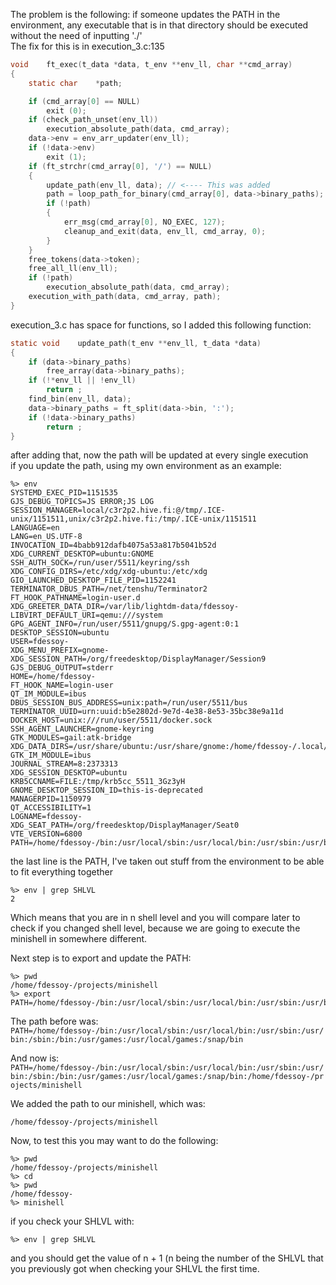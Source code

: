 The problem is the following: if someone updates the PATH in the environment, any executable that is in that directory should be executed without the need of inputting './'  
The fix for this is in execution_3.c:135

```c
void    ft_exec(t_data *data, t_env **env_ll, char **cmd_array)
{
    static char    *path;

    if (cmd_array[0] == NULL)
        exit (0);
    if (check_path_unset(env_ll))
        execution_absolute_path(data, cmd_array);
    data->env = env_arr_updater(env_ll);
    if (!data->env)
        exit (1);
    if (ft_strchr(cmd_array[0], '/') == NULL)
    {
        update_path(env_ll, data); // <---- This was added
        path = loop_path_for_binary(cmd_array[0], data->binary_paths);
        if (!path)
        {
            err_msg(cmd_array[0], NO_EXEC, 127);
            cleanup_and_exit(data, env_ll, cmd_array, 0);
        }
    }
    free_tokens(data->token);
    free_all_ll(env_ll);
    if (!path)
        execution_absolute_path(data, cmd_array);
    execution_with_path(data, cmd_array, path);
}
```

execution_3.c has space for functions, so I added this following function:

```c
static void    update_path(t_env **env_ll, t_data *data)
{
    if (data->binary_paths)
        free_array(data->binary_paths);
    if (!*env_ll || !env_ll)
        return ;
    find_bin(env_ll, data);
    data->binary_paths = ft_split(data->bin, ':');
    if (!data->binary_paths)
        return ;
}
```

after adding that, now the path will be updated at every single execution  
if you update the path, using my own environment as an example:

```shell
%> env
SYSTEMD_EXEC_PID=1151535
GJS_DEBUG_TOPICS=JS ERROR;JS LOG
SESSION_MANAGER=local/c3r2p2.hive.fi:@/tmp/.ICE-unix/1151511,unix/c3r2p2.hive.fi:/tmp/.ICE-unix/1151511
LANGUAGE=en
LANG=en_US.UTF-8
INVOCATION_ID=4babb912dafb4075a53a817b5041b52d
XDG_CURRENT_DESKTOP=ubuntu:GNOME
SSH_AUTH_SOCK=/run/user/5511/keyring/ssh
XDG_CONFIG_DIRS=/etc/xdg/xdg-ubuntu:/etc/xdg
GIO_LAUNCHED_DESKTOP_FILE_PID=1152241
TERMINATOR_DBUS_PATH=/net/tenshu/Terminator2
FT_HOOK_PATHNAME=login-user.d
XDG_GREETER_DATA_DIR=/var/lib/lightdm-data/fdessoy-
LIBVIRT_DEFAULT_URI=qemu:///system
GPG_AGENT_INFO=/run/user/5511/gnupg/S.gpg-agent:0:1
DESKTOP_SESSION=ubuntu
USER=fdessoy-
XDG_MENU_PREFIX=gnome-
XDG_SESSION_PATH=/org/freedesktop/DisplayManager/Session9
GJS_DEBUG_OUTPUT=stderr
HOME=/home/fdessoy-
FT_HOOK_NAME=login-user
QT_IM_MODULE=ibus
DBUS_SESSION_BUS_ADDRESS=unix:path=/run/user/5511/bus
TERMINATOR_UUID=urn:uuid:b5e2802d-9e7d-4e38-8e53-35bc38e9a11d
DOCKER_HOST=unix:///run/user/5511/docker.sock
SSH_AGENT_LAUNCHER=gnome-keyring
GTK_MODULES=gail:atk-bridge
XDG_DATA_DIRS=/usr/share/ubuntu:/usr/share/gnome:/home/fdessoy-/.local/share/flatpak/exports/share:/var/lib/flatpak/exports/share:/usr/local/share:/usr/share:/var/lib/snapd/desktop
GTK_IM_MODULE=ibus
JOURNAL_STREAM=8:2373313
XDG_SESSION_DESKTOP=ubuntu
KRB5CCNAME=FILE:/tmp/krb5cc_5511_3Gz3yH
GNOME_DESKTOP_SESSION_ID=this-is-deprecated
MANAGERPID=1150979
QT_ACCESSIBILITY=1
LOGNAME=fdessoy-
XDG_SEAT_PATH=/org/freedesktop/DisplayManager/Seat0
VTE_VERSION=6800
PATH=/home/fdessoy-/bin:/usr/local/sbin:/usr/local/bin:/usr/sbin:/usr/bin:/sbin:/bin:/usr/games:/usr/local/games:/snap/bin
```

the last line is the PATH, I've taken out stuff from the environment to be able to fit everything together

```shell
%> env | grep SHLVL
2
```

Which means that you are in n shell level and you will compare later to check if you changed shell level, because we are going to execute the minishell in somewhere different.

Next step is to export and update the PATH:

```shell
%> pwd
/home/fdessoy-/projects/minishell
%> export PATH=/home/fdessoy-/bin:/usr/local/sbin:/usr/local/bin:/usr/sbin:/usr/bin:/sbin:/bin:/usr/games:/usr/local/games:/snap/bin:/home/fdessoy-/projects/minishell
```

The path before was:
`PATH=/home/fdessoy-/bin:/usr/local/sbin:/usr/local/bin:/usr/sbin:/usr/bin:/sbin:/bin:/usr/games:/usr/local/games:/snap/bin`

And now is:
`PATH=/home/fdessoy-/bin:/usr/local/sbin:/usr/local/bin:/usr/sbin:/usr/bin:/sbin:/bin:/usr/games:/usr/local/games:/snap/bin:/home/fdessoy-/projects/minishell`

We added the path to our minishell, which was:

`/home/fdessoy-/projects/minishell`  

Now, to test this you may want to do the following:

```shell
%> pwd
/home/fdessoy-/projects/minishell
%> cd
%> pwd
/home/fdessoy-
%> minishell
```

if you check your SHLVL with:

```shell
%> env | grep SHLVL
```

and you should get the value of n + 1 (n being the number of the SHLVL that you previously got when checking your SHLVL the first time.